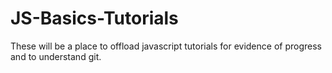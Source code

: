 # JS-Basics-Tutorials

These will be a place to offload javascript tutorials for evidence of progress and to understand git.

